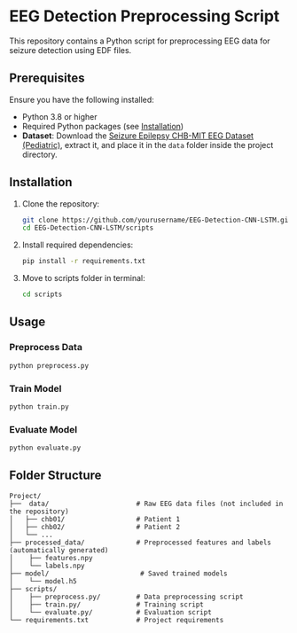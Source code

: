 # EEG Detection Preprocessing Script

This repository contains a Python script for preprocessing EEG data for seizure detection using EDF files.

## Prerequisites

Ensure you have the following installed:

- Python 3.8 or higher
- Required Python packages (see [Installation](#installation))
- **Dataset**: Download the [Seizure Epilepsy CHB-MIT EEG Dataset (Pediatric)](https://www.kaggle.com/datasets/abhishekinnvonix/seizure-epilepcy-chb-mit-eeg-dataset-pediatric), extract it, and place it in the `data` folder inside the project directory.


## Installation

1. Clone the repository:
   ```bash
   git clone https://github.com/yourusername/EEG-Detection-CNN-LSTM.git
   cd EEG-Detection-CNN-LSTM/scripts
   ``` 

2. Install required dependencies:
   ```bash
   pip install -r requirements.txt
   ``` 
3. Move to scripts folder in terminal:
   ```bash
   cd scripts
   ``` 
## Usage

### Preprocess Data
   ```bash
   python preprocess.py
   ``` 

### Train Model
   ```bash
   python train.py
   ``` 
### Evaluate Model
   ```bash
   python evaluate.py
   ``` 

## Folder Structure

```
Project/
├──  data/                      # Raw EEG data files (not included in the repository)
│   ├── chb01/                  # Patient 1
│   ├── chb02/                  # Patient 2
│   └── ...                    
├── processed_data/             # Preprocessed features and labels (automatically generated)
│    ├── features.npy 
│    └── labels.npy              
├── model/                       # Saved trained models
│    └── model.h5  
├── scripts/
│    ├── preprocess.py/         # Data preprocessing script
│    ├── train.py/              # Training script
│    └── evaluate.py/           # Evaluation script  
└── requirements.txt            # Project requirements
```